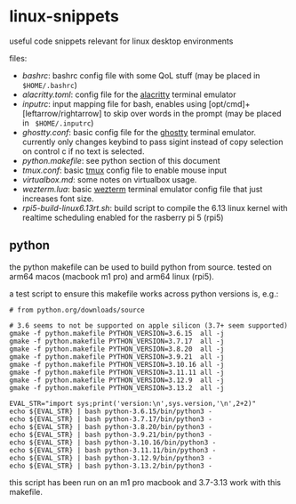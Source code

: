 # linux-snippets
useful code snippets relevant for linux desktop environments

files:
- _bashrc_: bashrc config file with some QoL stuff (may be placed in ``` $HOME/.bashrc```)
- _alacritty.toml_: config file for the [alacritty](https://alacritty.org) terminal emulator
- _inputrc_: input mapping file for bash, enables using \[opt/cmd\]+\[leftarrow/rightarrow\] to skip over words in the prompt (may be placed in ``` $HOME/.inputrc```)
- _ghostty.conf_: basic config file for the [ghostty](https://ghostty.org/) terminal emulator. currently only changes keybind to pass sigint instead of copy selection on control c if no text is selected.
- _python.makefile_: see python section of this document
- _tmux.conf_: basic [tmux](https://github.com/tmux/tmux) config file to enable mouse input
- _virtualbox.md_: some notes on virtualbox usage.
- _wezterm.lua_: basic [wezterm](https://wezfurlong.org/wezterm/index.html) terminal emulator config file that just increases font size.
- _rpi5-build-linux6.13rt.sh_: build script to compile the 6.13 linux kernel with realtime scheduling enabled for the rasberry pi 5 (rpi5)

## python

the python makefile can be used to build python from source. tested on arm64 macos (macbook m1 pro) and arm64 linux (rpi5).

a test script to ensure this makefile works across python versions is, e.g.:
```
# from python.org/downloads/source

# 3.6 seems to not be supported on apple silicon (3.7+ seem supported)
gmake -f python.makefile PYTHON_VERSION=3.6.15  all -j
gmake -f python.makefile PYTHON_VERSION=3.7.17  all -j
gmake -f python.makefile PYTHON_VERSION=3.8.20  all -j
gmake -f python.makefile PYTHON_VERSION=3.9.21  all -j
gmake -f python.makefile PYTHON_VERSION=3.10.16 all -j
gmake -f python.makefile PYTHON_VERSION=3.11.11 all -j
gmake -f python.makefile PYTHON_VERSION=3.12.9  all -j
gmake -f python.makefile PYTHON_VERSION=3.13.2  all -j 

EVAL_STR="import sys;print('version:\n',sys.version,'\n',2+2)"
echo ${EVAL_STR} | bash python-3.6.15/bin/python3 -
echo ${EVAL_STR} | bash python-3.7.17/bin/python3 -
echo ${EVAL_STR} | bash python-3.8.20/bin/python3 -
echo ${EVAL_STR} | bash python-3.9.21/bin/python3 -
echo ${EVAL_STR} | bash python-3.10.16/bin/python3 -
echo ${EVAL_STR} | bash python-3.11.11/bin/python3 -
echo ${EVAL_STR} | bash python-3.12.9/bin/python3 -
echo ${EVAL_STR} | bash python-3.13.2/bin/python3 -
```

this script has been run on an m1 pro macbook and 3.7-3.13 work with this makefile.
